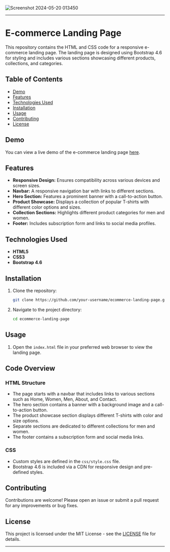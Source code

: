 ![Screenshot 2024-05-20 013450](https://github.com/NermeenKamal/Ecommerce-Website-ChanZel/assets/114883845/a59dd593-8bcc-4392-9fe6-c44507dbd441)

---

# E-commerce Landing Page

This repository contains the HTML and CSS code for a responsive e-commerce landing page. The landing page is designed using Bootstrap 4.6 for styling and includes various sections showcasing different products, collections, and categories.

## Table of Contents

- [Demo](#demo)
- [Features](#features)
- [Technologies Used](#technologies-used)
- [Installation](#installation)
- [Usage](#usage)
- [Contributing](#contributing)
- [License](#license)

## Demo

You can view a live demo of the e-commerce landing page [here](https://your-demo-link.com).

## Features

- **Responsive Design:** Ensures compatibility across various devices and screen sizes.
- **Navbar:** A responsive navigation bar with links to different sections.
- **Hero Section:** Features a prominent banner with a call-to-action button.
- **Product Showcase:** Displays a collection of popular T-shirts with different color options and sizes.
- **Collection Sections:** Highlights different product categories for men and women.
- **Footer:** Includes subscription form and links to social media profiles.

## Technologies Used

- **HTML5**
- **CSS3**
- **Bootstrap 4.6**
  
## Installation

1. Clone the repository:
   ```bash
   git clone https://github.com/your-username/ecommerce-landing-page.git
   ```
2. Navigate to the project directory:
   ```bash
   cd ecommerce-landing-page
   ```

## Usage

1. Open the `index.html` file in your preferred web browser to view the landing page.

## Code Overview

### HTML Structure

- The page starts with a navbar that includes links to various sections such as Home, Women, Men, About, and Contact.
- The hero section contains a banner with a background image and a call-to-action button.
- The product showcase section displays different T-shirts with color and size options.
- Separate sections are dedicated to different collections for men and women.
- The footer contains a subscription form and social media links.

### CSS

- Custom styles are defined in the `css/style.css` file.
- Bootstrap 4.6 is included via a CDN for responsive design and pre-defined styles.

## Contributing

Contributions are welcome! Please open an issue or submit a pull request for any improvements or bug fixes.

## License

This project is licensed under the MIT License - see the [LICENSE](LICENSE) file for details.

---
